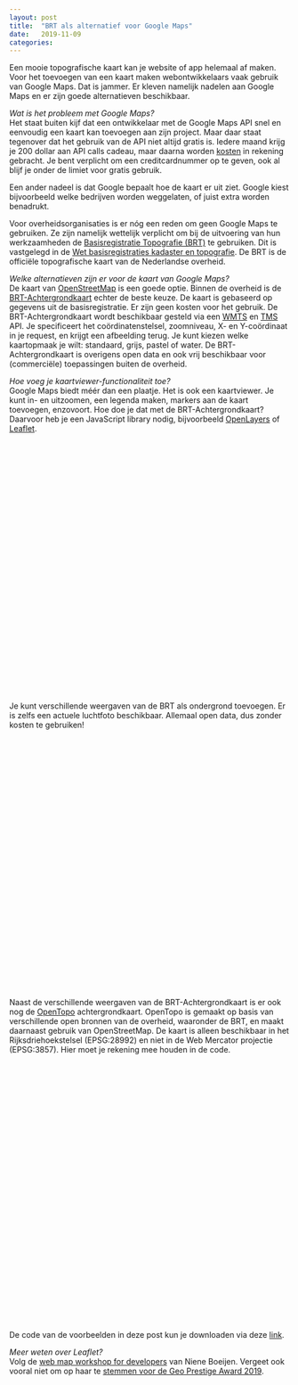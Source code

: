 ```yaml
---
layout: post
title:  "BRT als alternatief voor Google Maps"
date:   2019-11-09
categories: 
---
```


Een mooie topografische kaart kan je website of app helemaal af maken. Voor het toevoegen van een kaart maken webontwikkelaars vaak gebruik van Google Maps. Dat is jammer. Er kleven namelijk nadelen aan Google Maps en er zijn goede alternatieven beschikbaar. 

_Wat is het probleem met Google Maps?_      
Het staat buiten kijf dat een ontwikkelaar met de Google Maps API snel en eenvoudig een kaart kan toevoegen aan zijn project. Maar daar staat tegenover dat het gebruik van de API niet altijd gratis is. Iedere maand krijg je 200 dollar aan API calls cadeau, maar daarna worden [kosten](https://cloud.google.com/maps-platform/pricing/sheet/) in rekening gebracht. Je bent verplicht om een creditcardnummer op te geven, ook al blijf je onder de limiet voor gratis gebruik.

Een ander nadeel is dat Google bepaalt hoe de kaart er uit ziet. Google kiest bijvoorbeeld welke bedrijven worden weggelaten, of juist extra worden benadrukt.

Voor overheidsorganisaties is er nóg een reden om geen Google Maps te gebruiken. Ze zijn namelijk wettelijk verplicht om bij de uitvoering van hun werkzaamheden de [Basisregistratie Topografie (BRT)]((https://zakelijk.kadaster.nl/brt)) te gebruiken. Dit is vastgelegd in de [Wet basisregistraties kadaster en topografie](https://wetten.overheid.nl/BWBR0021547/2010-01-01). De BRT is de officiële topografische kaart van de Nederlandse overheid. 

_Welke alternatieven zijn er voor de kaart van Google Maps?_      
De kaart van [OpenStreetMap](https://www.openstreetmap.org) is een goede optie. Binnen de overheid is de [BRT-Achtergrondkaart](https://www.pdok.nl/introductie/-/article/basisregistratie-topografie-achtergrondkaarten-brt-a-) echter de beste keuze. De kaart is gebaseerd op gegevens uit de basisregistratie. Er zijn geen kosten voor het gebruik. De BRT-Achtergrondkaart wordt beschikbaar gesteld via een [WMTS](https://en.wikipedia.org/wiki/Web_Map_Tile_Service) en [TMS](https://en.wikipedia.org/wiki/Tile_Map_Service) API. Je specificeert het coördinatenstelsel, zoomniveau, X- en Y-coördinaat in je request, en krijgt een afbeelding terug. Je kunt kiezen welke kaartopmaak je wilt: standaard, grijs, pastel of water. De BRT-Achtergrondkaart is overigens open data en ook vrij beschikbaar voor (commerciële) toepassingen buiten de overheid. 

_Hoe voeg je kaartviewer-functionaliteit toe?_    
Google Maps biedt méér dan een plaatje. Het is ook een kaartviewer. Je kunt in- en uitzoomen, een legenda maken, markers aan de kaart toevoegen, enzovoort. Hoe doe je dat met de BRT-Achtergrondkaart? Daarvoor heb je een JavaScript library nodig, bijvoorbeeld [OpenLayers](http://openlayers.org) of [Leaflet](http://leaflet.org/).

<link rel="stylesheet" href="https://unpkg.com/leaflet@1.5.1/dist/leaflet.css" />
<script src="https://unpkg.com/leaflet@1.5.1/dist/leaflet.js"></script>
<div id="voorbeeld1" style="width: 600px; height: 450px;"></div>
<script>
	var map1 = L.map('voorbeeld1').setView([52.15, 5.35], 7); 

	L.tileLayer('https://geodata.nationaalgeoregister.nl/tiles/service/wmts/brtachtergrondkaart/EPSG:3857/{z}/{x}/{y}.png', {
		maxZoom: 18,
		attribution: '<a href="https://creativecommons.org/licenses/by/4.0/">CC-BY</a> Kadaster '
	}).addTo(map1);

</script> 
<br/>
Je kunt verschillende weergaven van de BRT als ondergrond toevoegen. Er is zelfs een actuele luchtfoto beschikbaar. Allemaal open data, dus zonder kosten te gebruiken!

<div id="voorbeeld2" style="width: 600px; height: 450px;"></div>
<script>
	var options = {maxZoom: 18, attribution: '<a href="https://creativecommons.org/licenses/by/4.0/">CC-BY</a> Kadaster'}

	var standaard = L.tileLayer('https://geodata.nationaalgeoregister.nl/tiles/service/wmts/brtachtergrondkaart/EPSG:3857/{z}/{x}/{y}.png', options),
		grijs     = L.tileLayer('https://geodata.nationaalgeoregister.nl/tiles/service/wmts/brtachtergrondkaartgrijs/EPSG:3857/{z}/{x}/{y}.png', options),
		pastel    = L.tileLayer('https://geodata.nationaalgeoregister.nl/tiles/service/wmts/brtachtergrondkaartpastel/EPSG:3857/{z}/{x}/{y}.png', options),
		water     = L.tileLayer('https://geodata.nationaalgeoregister.nl/tiles/service/wmts/brtachtergrondkaartwater/EPSG:3857/{z}/{x}/{y}.png', options),
		luchtfoto = L.tileLayer('https://geodata.nationaalgeoregister.nl/luchtfoto/rgb/wmts/Actueel_ortho25/EPSG:3857/{z}/{x}/{y}.jpeg', options);

	var map2 = L.map('voorbeeld2', {
		center: [53.219515, 6.568813],
		zoom: 13,
		layers: [standaard]
	});

	var baseMaps = {
		"Standaard": standaard,
		"Grijs":     grijs,
		"Pastel":    pastel,
		"Water":     water,
		"Luchtfoto": luchtfoto
	};

	L.control.layers(baseMaps, null, {collapsed: false}).addTo(map2);
	
	var marker = L.marker([53.219515, 6.568813]).addTo(map2);
	marker.bindPopup("Dit is de Martinitoren").openPopup();
</script> 
<br/>

Naast de verschillende weergaven van de BRT-Achtergrondkaart is er ook nog de [OpenTopo](https://www.pdok.nl/introductie/-/article/opentopo) achtergrondkaart. OpenTopo is gemaakt op basis van verschillende open bronnen van de overheid, waaronder de BRT, en maakt daarnaast gebruik van OpenStreetMap. De kaart is alleen beschikbaar in het Rijksdriehoekstelsel (EPSG:28992) en niet in de Web Mercator projectie (EPSG:3857). Hier moet je rekening mee houden in de code. 

<script src="https://cdnjs.cloudflare.com/ajax/libs/proj4js/2.5.0/proj4.js"></script>
<script src="https://cdnjs.cloudflare.com/ajax/libs/proj4leaflet/1.0.2/proj4leaflet.js"></script>
<div id="voorbeeld3" style="width: 600px; height: 450px;"></div>
<script>
	var crs = new L.Proj.CRS('EPSG:28992', '+proj=sterea +lat_0=52.15616055555555 +lon_0=5.38763888888889 +k=0.9999079 +x_0=155000 +y_0=463000 +ellps=bessel +units=m +towgs84=565.2369,50.0087,465.658,-0.406857330322398,0.350732676542563,-1.8703473836068,4.0812 +no_defs',
		{
			resolutions: [3440.640, 1720.320, 860.160, 430.080, 215.040, 107.520, 53.760, 26.880, 13.440, 6.720, 3.360, 1.680, 0.840, 0.420, 0.210],
			bounds: L.bounds([-285401.92, 22598.08], [595401.9199999999, 903401.9199999999]),
			origin: [-285401.92, 22598.08]
		}
	);
		
	var map3 = L.map('voorbeeld3', {
		crs: crs,
        zoom: 13, 
        center: [53.219515, 6.568813] 
	});
	
	new L.TileLayer('https://geodata.nationaalgeoregister.nl/tiles/service/tms/1.0.0/opentopoachtergrondkaart/EPSG:28992/{z}/{x}/{y}.png', {
		minZoom: 0,
		maxZoom: 13,
		tms: true,
		attribution: '<a href="https://creativecommons.org/licenses/by/4.0/">CC-BY</a> Bron: J.W. van Aalst, <a href="http://www.opentopo.nl">www.opentopo.nl</a>'
	}).addTo(map3);
	
	var marker = L.marker([53.219515, 6.568813]).addTo(map3);
	marker.bindPopup("Dit is de Martinitoren");
</script> 
<br/>

De code van de voorbeelden in deze post kun je downloaden via deze [link](https://gist.github.com/FrieseWoudloper/b8f68be19299e19a3239ea2ee06c5a0f).

_Meer weten over Leaflet?_     
Volg de [web map workshop for developers](https://github.com/NieneB/webmapping_for_developers) van Niene Boeijen. Vergeet ook vooral niet om op haar te [stemmen voor de Geo Prestige Award 2019](https://response.questback.com/isa/qbv.dll/ShowQuest?QuestID=5409765&sid=Lf7iwmHaek).